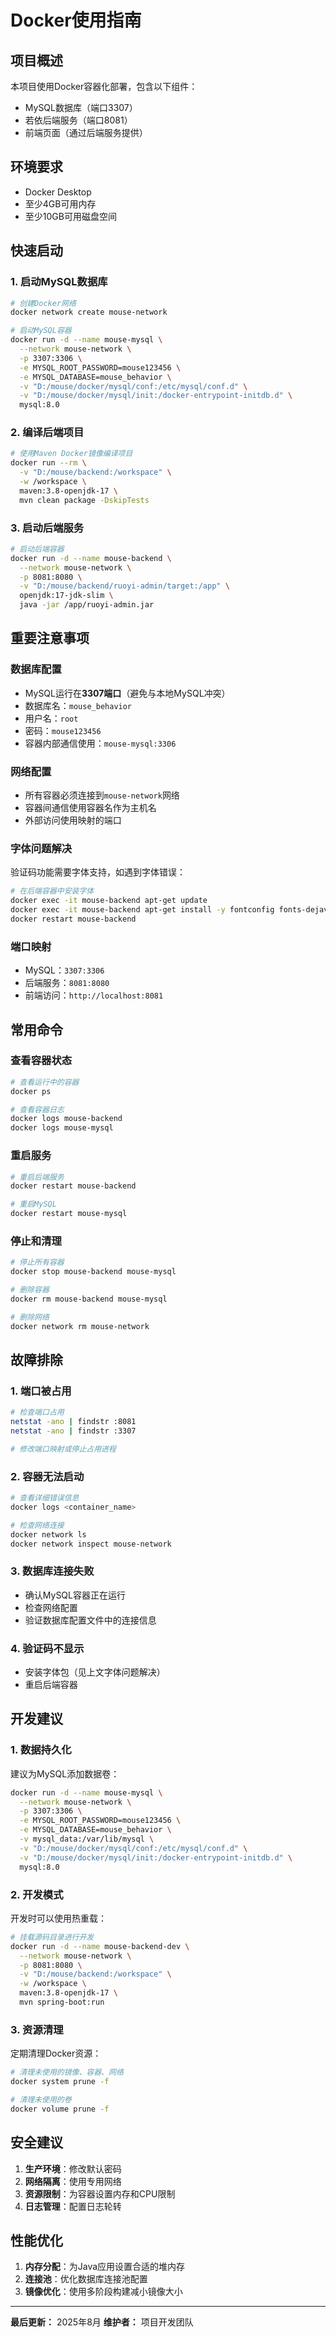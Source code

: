 # Docker使用指南

## 项目概述

本项目使用Docker容器化部署，包含以下组件：
- MySQL数据库（端口3307）
- 若依后端服务（端口8081）
- 前端页面（通过后端服务提供）

## 环境要求

- Docker Desktop
- 至少4GB可用内存
- 至少10GB可用磁盘空间

## 快速启动

### 1. 启动MySQL数据库

```bash
# 创建Docker网络
docker network create mouse-network

# 启动MySQL容器
docker run -d --name mouse-mysql \
  --network mouse-network \
  -p 3307:3306 \
  -e MYSQL_ROOT_PASSWORD=mouse123456 \
  -e MYSQL_DATABASE=mouse_behavior \
  -v "D:/mouse/docker/mysql/conf:/etc/mysql/conf.d" \
  -v "D:/mouse/docker/mysql/init:/docker-entrypoint-initdb.d" \
  mysql:8.0
```

### 2. 编译后端项目

```bash
# 使用Maven Docker镜像编译项目
docker run --rm \
  -v "D:/mouse/backend:/workspace" \
  -w /workspace \
  maven:3.8-openjdk-17 \
  mvn clean package -DskipTests
```

### 3. 启动后端服务

```bash
# 启动后端容器
docker run -d --name mouse-backend \
  --network mouse-network \
  -p 8081:8080 \
  -v "D:/mouse/backend/ruoyi-admin/target:/app" \
  openjdk:17-jdk-slim \
  java -jar /app/ruoyi-admin.jar
```

## 重要注意事项

### 数据库配置

- MySQL运行在**3307端口**（避免与本地MySQL冲突）
- 数据库名：`mouse_behavior`
- 用户名：`root`
- 密码：`mouse123456`
- 容器内部通信使用：`mouse-mysql:3306`

### 网络配置

- 所有容器必须连接到`mouse-network`网络
- 容器间通信使用容器名作为主机名
- 外部访问使用映射的端口

### 字体问题解决

验证码功能需要字体支持，如遇到字体错误：

```bash
# 在后端容器中安装字体
docker exec -it mouse-backend apt-get update
docker exec -it mouse-backend apt-get install -y fontconfig fonts-dejavu-core
docker restart mouse-backend
```

### 端口映射

- MySQL：`3307:3306`
- 后端服务：`8081:8080`
- 前端访问：`http://localhost:8081`

## 常用命令

### 查看容器状态

```bash
# 查看运行中的容器
docker ps

# 查看容器日志
docker logs mouse-backend
docker logs mouse-mysql
```

### 重启服务

```bash
# 重启后端服务
docker restart mouse-backend

# 重启MySQL
docker restart mouse-mysql
```

### 停止和清理

```bash
# 停止所有容器
docker stop mouse-backend mouse-mysql

# 删除容器
docker rm mouse-backend mouse-mysql

# 删除网络
docker network rm mouse-network
```

## 故障排除

### 1. 端口被占用

```bash
# 检查端口占用
netstat -ano | findstr :8081
netstat -ano | findstr :3307

# 修改端口映射或停止占用进程
```

### 2. 容器无法启动

```bash
# 查看详细错误信息
docker logs <container_name>

# 检查网络连接
docker network ls
docker network inspect mouse-network
```

### 3. 数据库连接失败

- 确认MySQL容器正在运行
- 检查网络配置
- 验证数据库配置文件中的连接信息

### 4. 验证码不显示

- 安装字体包（见上文字体问题解决）
- 重启后端容器

## 开发建议

### 1. 数据持久化

建议为MySQL添加数据卷：

```bash
docker run -d --name mouse-mysql \
  --network mouse-network \
  -p 3307:3306 \
  -e MYSQL_ROOT_PASSWORD=mouse123456 \
  -e MYSQL_DATABASE=mouse_behavior \
  -v mysql_data:/var/lib/mysql \
  -v "D:/mouse/docker/mysql/conf:/etc/mysql/conf.d" \
  -v "D:/mouse/docker/mysql/init:/docker-entrypoint-initdb.d" \
  mysql:8.0
```

### 2. 开发模式

开发时可以使用热重载：

```bash
# 挂载源码目录进行开发
docker run -d --name mouse-backend-dev \
  --network mouse-network \
  -p 8081:8080 \
  -v "D:/mouse/backend:/workspace" \
  -w /workspace \
  maven:3.8-openjdk-17 \
  mvn spring-boot:run
```

### 3. 资源清理

定期清理Docker资源：

```bash
# 清理未使用的镜像、容器、网络
docker system prune -f

# 清理未使用的卷
docker volume prune -f
```

## 安全建议

1. **生产环境**：修改默认密码
2. **网络隔离**：使用专用网络
3. **资源限制**：为容器设置内存和CPU限制
4. **日志管理**：配置日志轮转

## 性能优化

1. **内存分配**：为Java应用设置合适的堆内存
2. **连接池**：优化数据库连接池配置
3. **镜像优化**：使用多阶段构建减小镜像大小

---

**最后更新：** 2025年8月
**维护者：** 项目开发团队